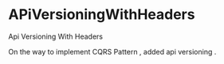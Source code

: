 # APiVersioningWithHeaders
Api Versioning With Headers

On the way to implement CQRS Pattern , added api versioning .
